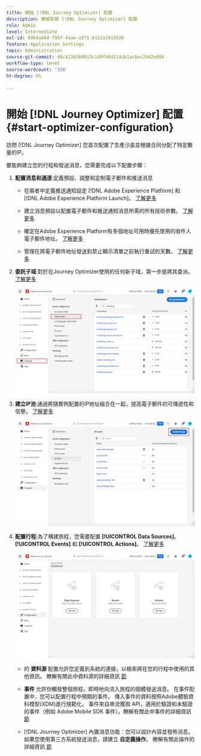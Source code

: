 ```yaml
---
title: 開始 [!DNL Journey Optimizer] 配置
description: 瞭解有關 [!DNL Journey Optimizer] 配置
role: Admin
level: Intermediate
exl-id: 0964a484-f957-4aae-a571-61b2a1615026
feature: Application Settings
topic: Administration
source-git-commit: 40c42303b8013c1d9f4dd214ab1acbec2942e094
workflow-type: tm+mt
source-wordcount: '328'
ht-degree: 9%

---
```



# 開始 [!DNL Journey Optimizer] 配置 {#start-optimizer-configuration}

訪問 [!DNL Journey Optimizer] 您首次配置了生產沙盒並根據合同分配了特定數量的IP。

要能夠建立您的行程和發送消息，您需要完成以下配置步驟：

1. **配置消息和通道**:定義預設、調整和定制電子郵件和推送消息

   * 在兩者中定義推送通知設定 [!DNL Adobe Experience Platform] 和 [!DNL Adobe Experience Platform Launch]。 [了解更多](../configuration/push-gs.md)

   * 建立消息預設以配置電子郵件和推送通知消息所需的所有技術參數。 [了解更多](message-presets.md)

   * 確定在Adobe Experience Platform有多個地址可用時優先使用的收件人電子郵件地址。 [了解更多](primary-email-addresses.md)

   * 管理在將電子郵件地址發送到禁止顯示清單之前執行重試的天數。 [了解更多](manage-suppression-list.md)

   <!--
    * Understand push notification flow. [Learn more](../configuration/push-gs.md)
    -->

1. **委託子域**:對於在Journey Optimizer使用的任何新子域，第一步是將其委派。 [了解更多](about-subdomain-delegation.md)

   ![](assets/subdomain.png)

1. **建立IP池**:通過將隨實例配置的IP地址組合在一起，提高電子郵件的可傳遞性和信譽。 [了解更多](ip-pools.md)

   ![](assets/ip-pool.png)

1. **配置行程**:為了構建旅程，您需要配置 **[!UICONTROL Data Sources]**。 **[!UICONTROL Events]** 和 **[!UICONTROL Actions]**。 [了解更多](about-data-sources-events-actions.md)

   ![](assets/admin-menu.png)

   * 的 **資料源** 配置允許您定義到系統的連接，以檢索將在您的行程中使用的其他資訊。 瞭解有關此中資料源的詳細資訊 [節](../datasource/about-data-sources.md)

   * **事件** 允許你觸發整個旅程，即時地向流入旅程的個體發送消息。 在事件配置中，您可以配置行程中預期的事件。 傳入事件的資料按照Adobe體驗資料模型(XDM)進行規範化。 事件來自串流獲取 API，適用於驗證和未驗證的事件（例如 Adobe Mobile SDK 事件）。瞭解有關此中事件的詳細資訊 [節](../event/about-events.md)

   * [!DNL Journey Optimizer] 內置消息功能：您可以設計內容並發佈消息。 如果您使用第三方系統發送消息，請建立 **自定義操作**。 瞭解有關此操作的詳細資訊 [節](../action/action.md)